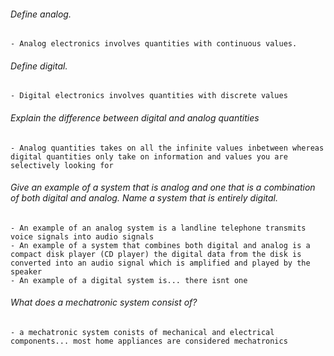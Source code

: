 ###### Define analog.
	- Analog electronics involves quantities with continuous values.
###### Define digital.
	- Digital electronics involves quantities with discrete values

###### Explain the difference between digital and analog quantities
	- Analog quantities takes on all the infinite values inbetween whereas digital quantities only take on information and values you are selectively looking for

###### Give an example of a system that is analog and one that is a combination of both digital and analog. Name a system that is entirely digital.
	- An example of an analog system is a landline telephone transmits voice signals into audio signals
	- An example of a system that combines both digital and analog is a compact disk player (CD player) the digital data from the disk is converted into an audio signal which is amplified and played by the speaker 
	- An example of a digital system is... there isnt one 
###### What does a mechatronic system consist of?
	- a mechatronic system conists of mechanical and electrical components... most home appliances are considered mechatronics

